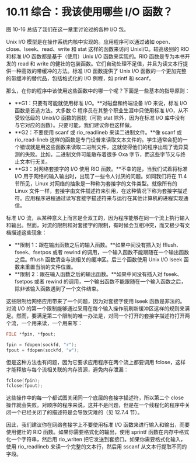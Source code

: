 # 10.11 综合：我该使用哪些 I/O 函数？

图 10-16 总结了我们在这一章里讨论过的各种 I/O 包。

Unix I/O 模型是在操作系统内核中实现的。应用程序可以通过诸如 open、close、lseek、read、write 和 stat 这样的函数来访问 UnixI/O。较高级别的 RIO 和标准 I/O 函数都是基于（使用）Unix I/O 函数来实现的。RIO 函数是专为本书开发的 read 和 write 的健壮的包装函数。它们自动处理不足值，并且为读文本行提供一种高效的带缓冲的方法。标准 I/O 函数提供了 Unix I/O 函数的一个更加完整的带缓冲的替代品，包括格式化的 I/O 例程，如 printf 和 scanf。

那么，在你的程序中该使用这些函数中的哪一个呢？下面是一些基本的指导原则：

* **G1：只要有可能就使用标准 I/O。**对磁盘和终端设备 I/O 来说，标准 I/O 函数是首选方法。大多数 C 程序员在其整个职业生涯中只使用标准 I/O，从不受较低级的 UnixI/O 函数的困扰（可能 stat 除外，因为在标准 I/O 库中没有与它对应的函数）。只要可能，我们建议你也这样做。
* **G2：不要使用 scanf 或 rio\_readlineb 来读二进制文件。**像 scanf 或 rio\_read-lineb 这样的函数是专门设普来读取文本文件的。学生通常会犯的一个错误就是用这些函数来读取二进制文件，这就使得他们的程序出现了诡异莫测的失败。比如，二进制文件可能散布着很多 Oxa 字节，而这些字节又与终止文本行无关。
* **G3：对网络套接字的 I/O 使用 RIO 函数。**不幸的是，当我们试着将标准 I/O 用于网络的输入输出时，出现了一些令人讨厌的问题。如同我们将在 11.4 节所见，Linux 对网络的抽象是一种称为套接字的文件类型。就像所有的 Linux 文件一样，套接字由文件描述符来引用，在这种情况下称为套接字描述符。应用程序进程通过读写套接字描述符来与运行在其他计算机的进程实现通信。

标准 I/O 流，从某种意义上而言是全双工的，因为程序能够在同一个流上执行输入和输出。然而，对流的限制和对套接字的限制，有时候会互相冲突，而又极少有文档描述这些现象：

* **限制 1：跟在输出函数之后的输入函数。**如果中间没有插入对 fflush、fseek、fsetpos 或者 rewind 的调用，一个输入函数不能跟随在一个输出函数之后。fflush 函数清空与流相关的缓冲区。后三个函数使用 Unix I/O lseek 函数来重置当前的文件位置。
* **限制 2：跟在输入函数之后的输出函数。**如果中间没有插入对 fseek、fsetpos 或者 rewind 的调用，一个输出函数不能跟随在一个输入函数之后，除非该输入函数遇到了一个文件结束。

这些限制给网络应用带来了一个问题，因为对套接字使用 lseek 函数是非法的。对流 I/O 的第一个限制能够通过采用在每个输入操作前刷新缓冲区这样的规则来满足。然而，要满足第二个限制的唯一办法是，对同一个打开的套接字描述符打开两个流，一个用来读，一个用来写：

```c
FILE *fpin, *fpout;

fpin = fdopen(sockfd, "r");
fpout = fdopen(sockfd, "w");
```

但是这种方法也有问题，因为它要求应用程序在两个流上都要调用 fclose，这样才能释放与每个流相关联的内存资源，避免内存泄漏：

```c
fclose(fpin);
fclose(fpout);
```

这些操作中的每一个都试图关闭同一个底层的套接字描述符，所以第二个 close 操作就会失败。对顺序的程序来说，这并不是问题，但是在一个线程化的程序中关闭一个已经关闭了的描述符是会导致灾难的（见 12.7.4 节）。

因此，我们建议你在网络套接字上不要使用标准 I/O 函数来进行输入和输出，而要使用健壮的 RIO 函数。如果你需要格式化的输出，使用 sprintf 函数在内存中格式化一个字符串，然后用 rio\_writen 把它发送到套接口。如果你需要格式化输入，使用 rio\_readlineb 来读一个完整的文本行，然后用 sscanf 从文本行提取不同的字段。


